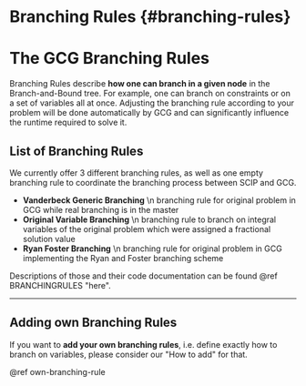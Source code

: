 # Branching Rules {#branching-rules}

# The GCG Branching Rules
Branching Rules describe **how one can branch in a given node** in the Branch-and-Bound tree. For example,
one can branch on constraints or on a set of variables all at once. Adjusting the branching rule according
to your problem will be done automatically by GCG and can significantly influence the runtime required
to solve it.

## List of Branching Rules
We currently offer 3 different branching rules, as well as one empty branching rule to coordinate the
branching process between SCIP and GCG.

- **Vanderbeck Generic Branching** \n
branching rule for original problem in GCG while real branching is in the master 
- **Original Variable Branching** \n
branching rule to branch on integral variables of the original problem which were assigned a fractional solution value
- **Ryan Foster Branching** \n
branching rule for original problem in GCG implementing the Ryan and Foster branching scheme 

Descriptions of those and their code documentation can be
found @ref BRANCHINGRULES "here".

<hr>

## Adding own Branching Rules
If you want to **add your own branching rules**, i.e. define exactly how to branch on variables, 
please consider our "How to add" for that.

@ref own-branching-rule
